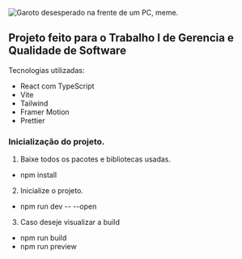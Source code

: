 ![Garoto desesperado na frente de um PC, meme.](https://i.pinimg.com/564x/da/ec/96/daec96ed0c5ccb943190cbead7fbd9dd.jpg)

## Projeto feito para o Trabalho I de Gerencia e Qualidade de Software

Tecnologias utilizadas:
- React com TypeScript
- Vite
- Tailwind
- Framer Motion
- Prettier

### Inicialização do projeto.

1. Baixe todos os pacotes e bibliotecas usadas.

- npm install

2. Inicialize o projeto.

- npm run dev -- --open

3. Caso deseje visualizar a build

- npm run build
- npm run preview

